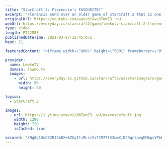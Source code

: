 ```yaml
---
title: "StarCraft 2: Florencio's FAVOURITE!"
excerpt: "Florencio send over an older game of StarCraft 2 that is one of his personal favourites.  Florencio on Twitch: https://www.twitch.tv/florenciosc  Support my work on Patreon: http://www.patreon.com/lowkotv Become a YouTube member: https://lowko.tv/join  My second channel: http://lowko.tv/morelowko Lowko"
originalUrl: https://youtube.com/watch?v=qhTomZ3__wU
webUrl: https://everyday.cc/starcraft2/game/lowkotv-starcraft-2-florencios-favourite/
type: video
length: PT42M8S
publishedDateTime: 2021-03-17T12:45:07Z
heat: 51

featuredContent: "<iframe width=\"800\" height=\"500\" frameborder=\"0\" src=\"https://www.youtube.com/embed/qhTomZ3__wU\" allow=\"accelerometer; autoplay; encrypted-media; gyroscope; picture-in-picture\" allowfullscreen></iframe>"

provider:
  name: LowkoTV
  domain: lowko.tv
  images:
    - url: https://everyday-cc.github.io/starcraft2/assets/images/organizations/lowko.tv-50x50.jpg
      width: 50
      height: 50

topics:
  - StarCraft 2

images:
  - url: https://i.ytimg.com/vi/qhTomZ3__wU/maxresdefault.jpg
    width: 1280
    height: 720
    isCached: true

secured: "XNg8g1UmGE2RJ2bDX+6ZUgItsRLriVi7SPZ7fK3umXjDC9qctpvgDMAgsVPbUmYfT0eZl9bnBg1hVso6YBVW3N9JirtrNNTTeAVoFEWR/87v3d5mrd0OCY2GzUvBYCqkdMyxE8T/ohF6i6hZRr6e6Cnzh2GowZm9RF4O7FE0lb4yNvOIpQJ/87tvx40qBKVwdKZgz0KLK+2e614eS887rWs+FVI1tMjVsQ6p1e9CuVmeALVs6nKMjVEPZL0mzwd/dF326Wf36dlRrEfBoAgnYdVW1PIBDmMz2SeTAPcIblo8Wm7mzyDh4lELVL9njN1m12HzG8xiS2htY8qtVHxf0H4eFPgibfqrD1Yruzql1IQ/Hnr/FfHWLr01+ZHjhBLRXptfyoUzOy5EIHkjwKk9AwfDvsIV3FEk/0xaslBAGgROxP9lGCSNXfDFiBavUQBg;P2KGz5APiuV2x+prh+ndaw=="
---
```


